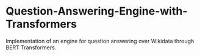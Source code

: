 # Question-Answering-Engine-with-Transformers
Implementation of an engine for question answering over Wikidata through BERT Transformers.

